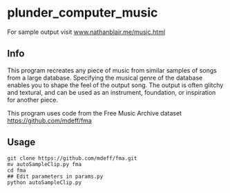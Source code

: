 # plunder_computer_music

For sample output visit www.nathanblair.me/music.html

## Info

This program recreates any piece of music from similar samples of songs from a large database. Specifying the musical genre of the database enables you to shape the feel of the output song. The output is often glitchy and textural, and can be used as an instrument, foundation, or inspiration for another piece. 

This program uses code from the Free Music Archive dataset https://github.com/mdeff/fma

## Usage


	git clone https://github.com/mdeff/fma.git
	mv autoSampleClip.py fma
	cd fma
	## Edit parameters in params.py
	python autoSampleClip.py
